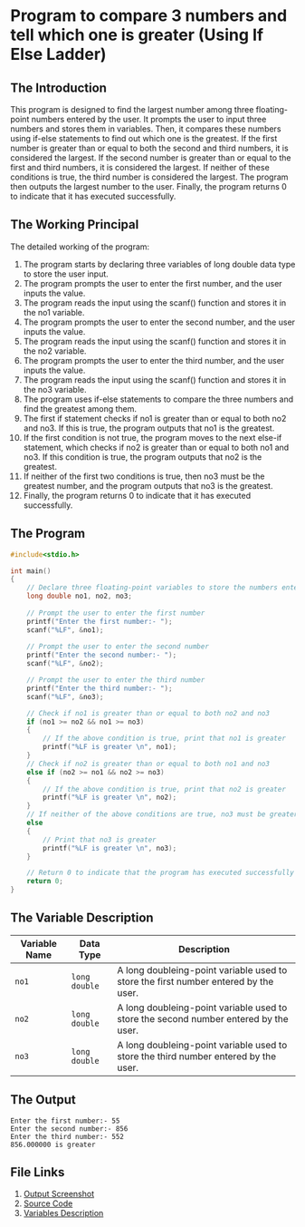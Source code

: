 # Program to compare 3 numbers and tell which one is greater (Using If Else Ladder)
## The Introduction

This program is designed to find the largest number among three floating-point numbers entered by the user. It prompts the user to input three numbers and stores them in variables. Then, it compares these numbers using if-else statements to find out which one is the greatest. If the first number is greater than or equal to both the second and third numbers, it is considered the largest. If the second number is greater than or equal to the first and third numbers, it is considered the largest. If neither of these conditions is true, the third number is considered the largest. The program then outputs the largest number to the user. Finally, the program returns 0 to indicate that it has executed successfully.

## The Working Principal

The detailed working of the program:

1.  The program starts by declaring three variables of long double data type to store the user input.
2.  The program prompts the user to enter the first number, and the user inputs the value.
3.  The program reads the input using the scanf() function and stores it in the no1 variable.
4.  The program prompts the user to enter the second number, and the user inputs the value.
5.  The program reads the input using the scanf() function and stores it in the no2 variable.
6.  The program prompts the user to enter the third number, and the user inputs the value.
7.  The program reads the input using the scanf() function and stores it in the no3 variable.
8.  The program uses if-else statements to compare the three numbers and find the greatest among them.
9.  The first if statement checks if no1 is greater than or equal to both no2 and no3. If this is true, the program outputs that no1 is the greatest.
10.  If the first condition is not true, the program moves to the next else-if statement, which checks if no2 is greater than or equal to both no1 and no3. If this condition is true, the program outputs that no2 is the greatest.
11.  If neither of the first two conditions is true, then no3 must be the greatest number, and the program outputs that no3 is the greatest.
12.  Finally, the program returns 0 to indicate that it has executed successfully.

## The Program

```c
#include<stdio.h>

int main()
{
    // Declare three floating-point variables to store the numbers entered by the user
    long double no1, no2, no3;
    
    // Prompt the user to enter the first number
    printf("Enter the first number:- "); 
    scanf("%LF", &no1);  
    
    // Prompt the user to enter the second number
    printf("Enter the second number:- "); 
    scanf("%LF", &no2); 

    // Prompt the user to enter the third number
    printf("Enter the third number:- "); 
    scanf("%LF", &no3);

    // Check if no1 is greater than or equal to both no2 and no3
    if (no1 >= no2 && no1 >= no3)
    {
        // If the above condition is true, print that no1 is greater
        printf("%LF is greater \n", no1);
    } 
    // Check if no2 is greater than or equal to both no1 and no3
    else if (no2 >= no1 && no2 >= no3)
    {
        // If the above condition is true, print that no2 is greater
        printf("%LF is greater \n", no2);
    }
    // If neither of the above conditions are true, no3 must be greater than both no1 and no2
    else
    {
        // Print that no3 is greater
        printf("%LF is greater \n", no3);
    }

    // Return 0 to indicate that the program has executed successfully
    return 0;
}
```

## The Variable Description

| Variable Name | Data Type | Description |
| --- | --- | --- |
| `no1` | `long double` | A long doubleing-point variable used to store the first number entered by the user. |
| `no2` | `long double` | A long doubleing-point variable used to store the second number entered by the user. |
| `no3` | `long double` | A long doubleing-point variable used to store the third number entered by the user. |

## The Output

```
Enter the first number:- 55
Enter the second number:- 856
Enter the third number:- 552
856.000000 is greater
```

## File Links
1. [Output Screenshot](../screenshots/compare3NosIfElseLadder.png)
2. [Source Code](../src/compare3NosIfElseLadder.c)
3. [Variables Description](../variableDescription/compare3NosIfElseLadder.md)